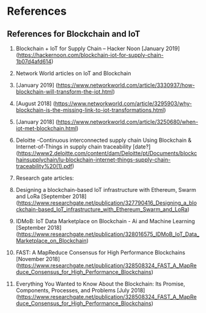 # References

## References for Blockchain and IoT


1. Blockchain + IoT for Supply Chain – Hacker Noon [January 2019] (https://hackernoon.com/blockchain-iot-for-supply-chain-1b07d4afd614)

2. Network World articles on IoT and Blockchain
  1. [January 2019] (https://www.networkworld.com/article/3330937/how-blockchain-will-transform-the-iot.html)
  2. [August 2018] (https://www.networkworld.com/article/3295903/why-blockchain-is-the-missing-link-to-iot-transformations.html)
  3. [January 2018] (https://www.networkworld.com/article/3250680/when-iot-met-blockchain.html)


 3. Deloitte -Continuous interconnected supply chain
 Using Blockchain & Internet-of-Things in supply chain traceability [date?] (https://www2.deloitte.com/content/dam/Deloitte/pt/Documents/blockchainsupplychain/lu-blockchain-internet-things-supply-chain-traceability%20(1).pdf)

4. Research gate articles:
  1. Designing a blockchain-based IoT infrastructure with Ethereum, Swarm and LoRa [September 2018] (https://www.researchgate.net/publication/327790416_Designing_a_blockchain-based_IoT_infrastructure_with_Ethereum_Swarm_and_LoRa)
  2. IDMoB: IoT Data Marketplace on Blockchain - Ai and Machine Learning [September 2018] (https://www.researchgate.net/publication/328016575_IDMoB_IoT_Data_Marketplace_on_Blockchain)
  3. FAST: A MapReduce Consensus for High Performance Blockchains [November 2018] (https://www.researchgate.net/publication/328508324_FAST_A_MapReduce_Consensus_for_High_Performance_Blockchains)
  4. Everything You Wanted to Know About the Blockchain: Its Promise, Components, Processes, and Problems [July 2018] (https://www.researchgate.net/publication/328508324_FAST_A_MapReduce_Consensus_for_High_Performance_Blockchains)
